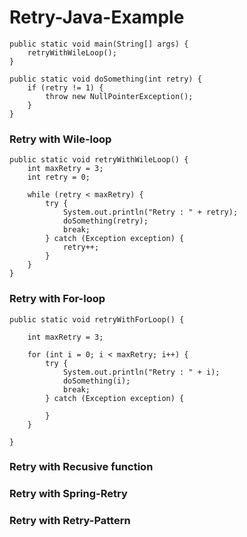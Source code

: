 # Retry-Java-Example

    public static void main(String[] args) {
        retryWithWileLoop();
    }
	
    public static void doSomething(int retry) {
        if (retry != 1) {
            throw new NullPointerException();
        }
    }

### Retry with Wile-loop
	
    public static void retryWithWileLoop() {
        int maxRetry = 3;
        int retry = 0;

        while (retry < maxRetry) {
            try {
                System.out.println("Retry : " + retry);
                doSomething(retry);
                break;
            } catch (Exception exception) {
                retry++;
            }
        }
    }

### Retry with For-loop

	public static void retryWithForLoop() {
		
		int maxRetry = 3;
		
		for (int i = 0; i < maxRetry; i++) {
			try {
				System.out.println("Retry : " + i);
				doSomething(i);
				break;
			} catch (Exception exception) {

			}
		}
		
	}

### Retry with Recusive function

### Retry with Spring-Retry

### Retry with Retry-Pattern
